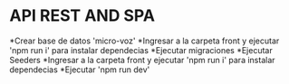 # API REST AND SPA


*Crear base de datos 'micro-voz'
*Ingresar a la carpeta front y ejecutar 'npm run i' para instalar dependecias
*Ejecutar migraciones
*Ejecutar Seeders
*Ingresar a la carpeta front y ejecutar 'npm run i' para instalar dependecias
*Ejecutar 'npm run dev'

